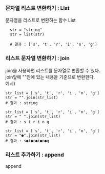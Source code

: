 ### 문자열 리스트 변환하기 : List
문자열을 리스트로 변환하는 함수 List
```
  str = "string"
  str = list(str)

  # 결과 : ['s', 't', 'r', 'i', 'n', 'g']
```

### 리스트 문자열 변환하기 : join
join을 사용하면 리스트를 문자열로 변환할 수 있다.\
join앞에 ""안에 있는 내용을 기준으로 변환한다.\
예시)
```
str_list = ['s', 't', 'r', 'i', 'n', 'g']
str = "".join(str_list)
# 결과 : string

str_list = ['s', 't', 'r', 'i', 'n', 'g']
str = " ".join(str_list)
# 결과 : s t r i n g

str_list = ['s', 't', 'r', 'i', 'n', 'g']
str = "●".join(str_list)
# 결과 : s●t●r●i●n●g
```

### 리스트 추가하기 : append
append